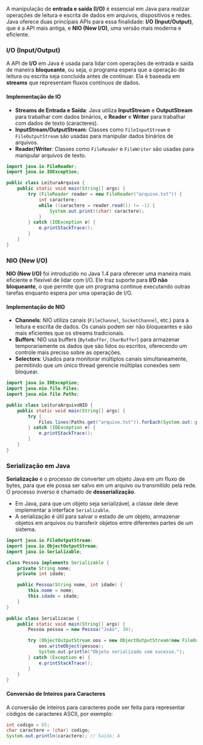 A manipulação de **entrada e saída (I/O)** é essencial em Java para realizar operações de leitura e escrita de dados em arquivos, dispositivos e redes. Java oferece duas principais APIs para essa finalidade: **I/O (Input/Output)**, que é a API mais antiga, e **NIO (New I/O)**, uma versão mais moderna e eficiente.
### I/O (Input/Output)

A API de **I/O** em Java é usada para lidar com operações de entrada e saída de maneira **bloqueante**, ou seja, o programa espera que a operação de leitura ou escrita seja concluída antes de continuar. Ela é baseada em **streams** que representam fluxos contínuos de dados.
#### Implementação de IO

- **Streams de Entrada e Saída**: Java utiliza **InputStream** e **OutputStream** para trabalhar com dados binários, e **Reader** e **Writer** para trabalhar com dados de texto (caracteres).
- **InputStream/OutputStream**: Classes como `FileInputStream` e `FileOutputStream` são usadas para manipular dados binários de arquivos.
- **Reader/Writer**: Classes como `FileReader` e `FileWriter` são usadas para manipular arquivos de texto.

```java
import java.io.FileReader;
import java.io.IOException;

public class LeituraArquivo {
    public static void main(String[] args) {
        try (FileReader reader = new FileReader("arquivo.txt")) {
            int caractere;
            while ((caractere = reader.read()) != -1) {
                System.out.print((char) caractere);
            }
        } catch (IOException e) {
            e.printStackTrace();
        }
    }
}
```
### NIO (New I/O)

**NIO (New I/O)** foi introduzido no Java 1.4 para oferecer uma maneira mais eficiente e flexível de lidar com I/O. Ele traz suporte para **I/O não bloqueante**, o que permite que um programa continue executando outras tarefas enquanto espera por uma operação de I/O.
#### Implementação de NIO

- **Channels**: NIO utiliza canais (`FileChannel`, `SocketChannel`, etc.) para a leitura e escrita de dados. Os canais podem ser não bloqueantes e são mais eficientes que os streams tradicionais.
- **Buffers**: NIO usa buffers (`ByteBuffer`, `CharBuffer`) para armazenar temporariamente os dados que são lidos ou escritos, oferecendo um controle mais preciso sobre as operações.
- **Selectors**: Usados para monitorar múltiplos canais simultaneamente, permitindo que um único thread gerencie múltiplas conexões sem bloquear.

```java
import java.io.IOException;
import java.nio.file.Files;
import java.nio.file.Paths;

public class LeituraArquivoNIO {
    public static void main(String[] args) {
        try {
            Files.lines(Paths.get("arquivo.txt")).forEach(System.out::println);
        } catch (IOException e) {
            e.printStackTrace();
        }
    }
}
```
### Serialização em Java

**Serialização** é o processo de converter um objeto Java em um fluxo de bytes, para que ele possa ser salvo em um arquivo ou transmitido pela rede. O processo inverso é chamado de **desserialização**.

- Em Java, para que um objeto seja serializável, a classe dele deve implementar a interface `Serializable`.
- A serialização é útil para salvar o estado de um objeto, armazenar objetos em arquivos ou transferir objetos entre diferentes partes de um sistema.

```java
import java.io.FileOutputStream;
import java.io.ObjectOutputStream;
import java.io.Serializable;

class Pessoa implements Serializable {
    private String nome;
    private int idade;

    public Pessoa(String nome, int idade) {
        this.nome = nome;
        this.idade = idade;
    }
}

public class Serializacao {
    public static void main(String[] args) {
        Pessoa pessoa = new Pessoa("João", 30);

        try (ObjectOutputStream oos = new ObjectOutputStream(new FileOutputStream("pessoa.ser"))) {
            oos.writeObject(pessoa);
            System.out.println("Objeto serializado com sucesso.");
        } catch (Exception e) {
            e.printStackTrace();
        }
    }
}
```
#### Conversão de Inteiros para Caracteres

A conversão de inteiros para caracteres pode ser feita para representar códigos de caracteres ASCII, por exemplo:

```java
int codigo = 65;
char caractere = (char) codigo;
System.out.println(caractere); // Saída: A
```